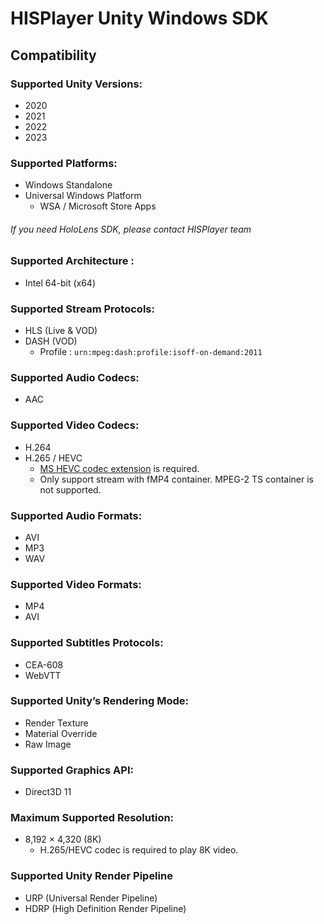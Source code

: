 # HISPlayer Unity Windows SDK

## Compatibility

### Supported Unity Versions: 
  * 2020
  * 2021
  * 2022
  * 2023

### Supported Platforms: 
  * Windows Standalone
  * Universal Windows Platform
    * WSA / Microsoft Store Apps
      
<h6>If you need HoloLens SDK, please contact HISPlayer team</h6>

### Supported Architecture : 
  * Intel 64-bit (x64)

### Supported Stream Protocols: 
  * HLS (Live & VOD)
  * DASH (VOD)
    * Profile : `urn:mpeg:dash:profile:isoff-on-demand:2011`

### Supported Audio Codecs:
   * AAC

### Supported Video Codecs:
   * H.264
   * H.265 / HEVC
     * [MS HEVC codec extension](https://apps.microsoft.com/store/detail/hevc-video-extensions/9NMZLZ57R3T7) is required.
     * Only support stream with fMP4 container. MPEG-2 TS container is not supported.

### Supported Audio Formats:
  * AVI
  * MP3
  * WAV

### Supported Video Formats:
  * MP4
  * AVI

### Supported Subtitles Protocols: 
  * CEA-608
  * WebVTT

### Supported Unity’s Rendering Mode: 
  * Render Texture
  * Material Override
  * Raw Image

### Supported Graphics API:
  * Direct3D 11

### Maximum Supported Resolution:
  * 8,192 × 4,320 (8K)
    * H.265/HEVC codec is required to play 8K video.

### Supported Unity Render Pipeline
  * URP (Universal Render Pipeline)
  * HDRP (High Definition Render Pipeline)
